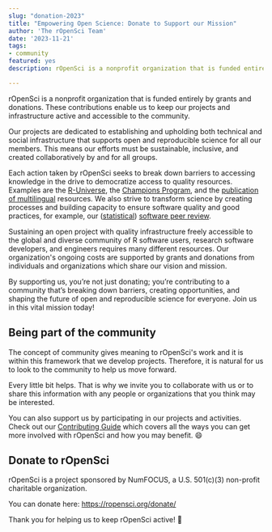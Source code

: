 ```yaml
---
slug: "donation-2023"
title: "Empowering Open Science: Donate to Support our Mission"
author: 'The rOpenSci Team'
date: '2023-11-21'
tags:
- community
featured: yes
description: rOpenSci is a nonprofit organization that is funded entirely by grants and donations. These collaborations enable us to sustain our projects and meet our goals.

---
```


rOpenSci is a nonprofit organization that is funded entirely by grants and donations. These contributions enable us to keep our projects and infrastructure active and accessible to the community. 

Our projects are dedicated to establishing and upholding both technical and social infrastructure that supports open and reproducible science for all our members. This means our efforts must be sustainable, inclusive, and created collaboratively by and for all groups.

Each action taken by rOpenSci seeks to break down barriers to accessing knowledge in the drive to democratize access to quality resources. Examples are the [R-Universe](/r-universe/), the [Champions Program](/champions/), and the [publication of multilingual](/multilingual-publishing/) resources. We also strive to transform science by creating processes and building capacity to ensure software quality and good practices, for example, our ([statistical](/stat-software-review/)) [software peer review](/software-review/). 

Sustaining an open project with quality infrastructure freely accessible to the global and diverse community of R software users, research software developers, and engineers requires many different resources. Our organization's ongoing costs are supported by grants and donations from individuals and organizations which share our vision and mission.


By supporting us, you’re not just donating; you’re contributing to a community that’s breaking down barriers, creating opportunities, and shaping the future of open and reproducible science for everyone. Join us in this vital mission today!

## Being part of the community

The concept of community gives meaning to rOpenSci's work and it is within this framework that we develop projects. Therefore, it is natural for us to look to the community to help us move forward.

Every little bit helps. That is why we invite you to collaborate with us or to share this information with any people or organizations that you think may be interested.  

You can also support us by participating in our projects and activities.  Check out our [Contributing Guide](https://contributing.ropensci.org/) which covers all the ways you can get more involved with rOpenSci and how you may benefit. 😄 


## Donate to rOpenSci 

rOpenSci is a project sponsored by NumFOCUS, a U.S. 501(c)(3) non-profit charitable organization.  

You can donate here: https://ropensci.org/donate/

Thank you for helping us to keep rOpenSci active! 🙏 
